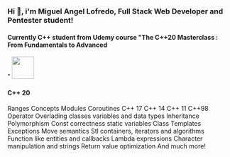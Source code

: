 ### Hi 👋, i'm Miguel Angel Lofredo, Full Stack Web Developer and Pentester student! 

####  Currently C++ student from Udemy course "The C++20 Masterclass : From Fundamentals to Advanced
"
<img width="50" src="https://cdn.jsdelivr.net/gh/devicons/devicon@latest/icons/cplusplus/cplusplus-original.svg" />
          
#### C++ 20
Ranges
Concepts
Modules
Coroutines
C++ 17
C++ 14
C++ 11
C++98
Operator Overlading
classes
variables and data types
Inheritance
Polymorphism
Const correctness
static variables
Class Templates
Exceptions
Move semantics
Stl containers, iterators and algorithms
Function like entities and callbacks
Lambda expressions
Character manipulation and strings
Return value optimization
And much more!
